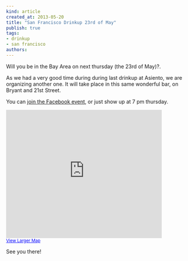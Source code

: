 ```yaml
---
kind: article
created_at: 2013-05-20
title: "San Francisco Drinkup 23rd of May"
publish: true
tags:
- drinkup
- san francisco
authors:
---
```


Will you be in the Bay Area on next thursday (the 23rd of May)?.

As we had a very good time during during last drinkup at Asiento, we are organizing another one. It will take place in this same wonderful bar, on Bryant and 21st Street.

You can [join the Facebook event](https://www.facebook.com/events/163598730474014/), or just show up at 7 pm thursday.

<iframe width="425" height="350" frameborder="0" scrolling="no" marginheight="0" marginwidth="0" src="https://maps.google.com/maps?f=q&amp;source=s_q&amp;hl=en&amp;geocode=&amp;q=asiento+&amp;aq=&amp;sll=37.7577,-122.4376&amp;sspn=0.232347,0.506058&amp;ie=UTF8&amp;hq=asiento&amp;hnear=&amp;ll=37.757748,-122.40947&amp;spn=0.014522,0.031629&amp;t=m&amp;z=14&amp;iwloc=A&amp;cid=9160745403802452022&amp;output=embed"></iframe><br /><small><a href="https://maps.google.com/maps?f=q&amp;source=embed&amp;hl=en&amp;geocode=&amp;q=asiento+&amp;aq=&amp;sll=37.7577,-122.4376&amp;sspn=0.232347,0.506058&amp;ie=UTF8&amp;hq=asiento&amp;hnear=&amp;ll=37.757748,-122.40947&amp;spn=0.014522,0.031629&amp;t=m&amp;z=14&amp;iwloc=A&amp;cid=9160745403802452022" style="color:#0000FF;text-align:left">View Larger Map</a></small>

See you there!